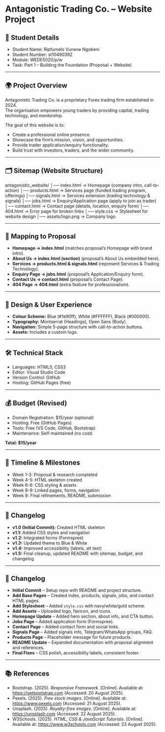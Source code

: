 # Antagonistic Trading Co. – Website Project

## 📌 Student Details
- Student Name: Ripfumelo Vunene Ngobeni
- Student Number: st10490392
- Module: WEDE5020/p/w
- Task: Part 1 – Building the Foundation (Proposal + Website)

---

## 🌍 Project Overview
Antagonistic Trading Co. is a proprietary Forex trading firm established in 2024.  
The organisation empowers young traders by providing capital, trading technology, and mentorship.  

The goal of this website is to:
- Create a professional online presence.
- Showcase the firm’s mission, vision, and opportunities.
- Provide trader application/enquiry functionality.
- Build trust with investors, traders, and the wider community.

---

## 🗂️ Sitemap (Website Structure)

antagonistic_website/
│── index.html         → Homepage (company intro, call-to-action)
│── products.html      → Services page (funded trading program, offerings)
│── signals.html       → Services extension (trading technology & signals)
│── jobs.html          → Enquiry/Application page (apply to join as trader)
│── contact.html       → Contact page (details, location, enquiry form)
│── 404.html           → Error page for broken links
│── style.css          → Stylesheet for website design
│── assets/logo.png    → Company logo



---

## 🔗 Mapping to Proposal
- **Homepage → index.html** (matches proposal’s Homepage with brand intro).
- **About Us → index.html (section)** (proposal’s About Us embedded here).
- **Services → products.html & signals.html** (represent Services & Trading Technology).
- **Enquiry Page → jobs.html** (proposal’s Application/Enquiry form).
- **Contact Us → contact.html** (proposal’s Contact Page).
- **404 Page → 404.html** (extra feature for professionalism).

---

## 🎨 Design & User Experience
- **Colour Scheme:** Blue (#1e90ff), White (#FFFFFF), Black (#000000).
- **Typography:** Montserrat (Headings), Open Sans (Body).
- **Navigation:** Simple 5-page structure with call-to-action buttons.
- **Assets:** Includes a custom logo.

---

## 🛠️ Technical Stack
- Languages: HTML5, CSS3
- Editor: Visual Studio Code
- Version Control: GitHub
- Hosting: GitHub Pages (free)

---

## 💰 Budget (Revised)
- Domain Registration: $15/year (optional)
- Hosting: Free (GitHub Pages)
- Tools: Free (VS Code, GitHub, Bootstrap)
- Maintenance: Self-maintained (no cost)

**Total: $15/year**

---

## 📅 Timeline & Milestones
- Week 1-3: Proposal & research completed
- Week 4-5: HTML skeleton created
- Week 6-8: CSS styling & assets
- Week 8-9: Linked pages, forms, navigation
- Week 9: Final refinements, README, submission

---

## 🔄 Changelog
- **v1.0 (Initial Commit):** Created HTML skeleton
- **v1.1:** Added CSS styles and navigation
- **v1.2:** Integrated forms (Formspree)
- **v1.3:** Updated theme to Blue & White
- **v1.4:** Improved accessibility (labels, alt text)
- **v1.5:** Final cleanup, updated README with sitemap, budget, and changelog

---

## 📜 Changelog

- **Initial Commit** – Setup repo with README and project structure.
- **Add Base Pages** – Created index, products, signals, jobs, and contact HTML pages.
- **Add Stylesheet** – Added `style.css` with navy/white/gold scheme.
- **Add Assets** – Uploaded logo, favicon, and icons.
- **Homepage Update** – Added hero section, about info, and CTA button.
- **Jobs Page** – Added application form (Formspree).
- **Contact Page** – Added contact form and social links.
- **Signals Page** – Added signals info, Telegram/WhatsApp groups, FAQ.
- **Products Page** – Placeholder message for future products.
- **README Update** – Expanded documentation with proposal alignment and references.
- **Final Fixes** – CSS polish, accessibility labels, consistent footer.


---

## 📚 References
- Bootstrap. (2025). *Responsive Framework*. [Online]. Available at: https://getbootstrap.com (Accessed: 20 August 2025).
- Pexels. (2025). *Free stock images*. [Online]. Available at: https://www.pexels.com (Accessed: 21 August 2025).
- Unsplash. (2025). *Royalty-free images*. [Online]. Available at: https://unsplash.com (Accessed: 22 August 2025).
- W3Schools. (2025). *HTML, CSS & JavaScript Tutorials*. [Online]. Available at: https://www.w3schools.com (Accessed: 23 August 2025).


